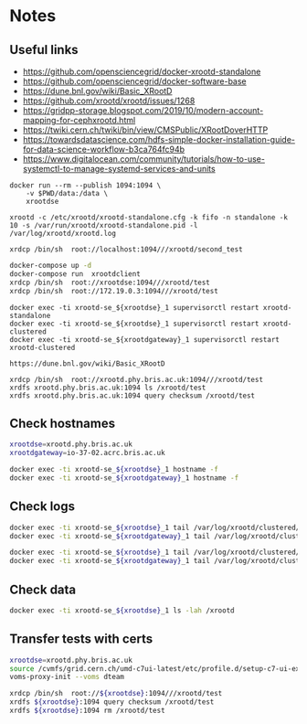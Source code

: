 # Notes

## Useful links

- https://github.com/opensciencegrid/docker-xrootd-standalone
- https://github.com/opensciencegrid/docker-software-base
- https://dune.bnl.gov/wiki/Basic_XRootD
- https://github.com/xrootd/xrootd/issues/1268
- https://gridpp-storage.blogspot.com/2019/10/modern-account-mapping-for-cephxrootd.html
- https://twiki.cern.ch/twiki/bin/view/CMSPublic/XRootDoverHTTP
- https://towardsdatascience.com/hdfs-simple-docker-installation-guide-for-data-science-workflow-b3ca764fc94b
- https://www.digitalocean.com/community/tutorials/how-to-use-systemctl-to-manage-systemd-services-and-units

```
docker run --rm --publish 1094:1094 \
    -v $PWD/data:/data \
    xrootdse
```
```
xrootd -c /etc/xrootd/xrootd-standalone.cfg -k fifo -n standalone -k 10 -s /var/run/xrootd/xrootd-standalone.pid -l /var/log/xrootd/xrootd.log
```

```
xrdcp /bin/sh  root://localhost:1094///xrootd/second_test
```

```bash
docker-compose up -d
docker-compose run  xrootdclient
xrdcp /bin/sh  root://xrootdse:1094///xrootd/test
xrdcp /bin/sh  root://172.19.0.3:1094///xrootd/test
```


```
docker exec -ti xrootd-se_${xrootdse}_1 supervisorctl restart xrootd-standalone
docker exec -ti xrootd-se_${xrootdse}_1 supervisorctl restart xrootd-clustered
docker exec -ti xrootd-se_${xrootdgateway}_1 supervisorctl restart xrootd-clustered
```


```
https://dune.bnl.gov/wiki/Basic_XRootD
```


```
xrdcp /bin/sh  root://xrootd.phy.bris.ac.uk:1094///xrootd/test
xrdfs xrootd.phy.bris.ac.uk:1094 ls /xrootd/test
xrdfs xrootd.phy.bris.ac.uk:1094 query checksum /xrootd/test
```

## Check hostnames

```bash
xrootdse=xrootd.phy.bris.ac.uk
xrootdgateway=io-37-02.acrc.bris.ac.uk

docker exec -ti xrootd-se_${xrootdse}_1 hostname -f
docker exec -ti xrootd-se_${xrootdgateway}_1 hostname -f
```

## Check logs

```bash
docker exec -ti xrootd-se_${xrootdse}_1 tail /var/log/xrootd/clustered/xrootd.log
docker exec -ti xrootd-se_${xrootdgateway}_1 tail /var/log/xrootd/clustered/xrootd.log

docker exec -ti xrootd-se_${xrootdse}_1 tail /var/log/xrootd/clustered/cmsd.log
docker exec -ti xrootd-se_${xrootdgateway}_1 tail /var/log/xrootd/clustered/cmsd.log
```

## Check data

```bash
docker exec -ti xrootd-se_${xrootdse}_1 ls -lah /xrootd
```

## Transfer tests with certs
```bash
xrootdse=xrootd.phy.bris.ac.uk
source /cvmfs/grid.cern.ch/umd-c7ui-latest/etc/profile.d/setup-c7-ui-example.sh
voms-proxy-init --voms dteam

xrdcp /bin/sh  root://${xrootdse}:1094///xrootd/test
xrdfs ${xrootdse}:1094 query checksum /xrootd/test
xrdfs ${xrootdse}:1094 rm /xrootd/test
```
